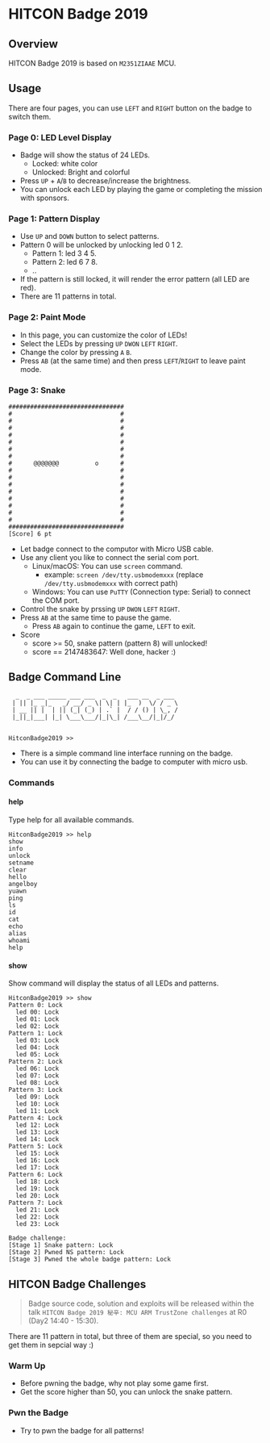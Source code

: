 # HITCON Badge 2019
## Overview
HITCON Badge 2019 is based on `M2351ZIAAE` MCU. 
## Usage
There are four pages, you can use `LEFT` and `RIGHT` button on the badge to switch them.
### Page 0: LED Level Display
* Badge will show the status of 24 LEDs.
    * Locked: white color
    * Unlocked: Bright and colorful
* Press `UP` + `A`/`B` to decrease/increase the brightness.
* You can unlock each LED by playing the game or completing the mission with sponsors.
### Page 1: Pattern Display
* Use `UP` and `DOWN` button to select patterns.
* Pattern 0 will be unlocked by unlocking led 0 1 2.
    * Pattern 1: led 3 4 5.
    * Pattern 2: led 6 7 8.
    * ..
* If the pattern is still locked, it will render the error pattern (all LED are red).
* There are 11 patterns in total.
### Page 2: Paint Mode
* In this page, you can customize the color of LEDs!
* Select the LEDs by pressing `UP` `DWON` `LEFT` `RIGHT`.
* Change the color by pressing `A` `B`.
* Press `AB` (at the same time) and then press `LEFT`/`RIGHT` to leave paint mode.
### Page 3: Snake
```
################################
#                              #
#                              #                                   
#                              #                                   
#                              #                                   
#                              #                                   
#                              #                                   
#                              #                                   
#      @@@@@@@          o      #                                   
#                              #                                   
#                              #                                   
#                              #                                   
#                              #                                   
#                              #
#                              #
#                              # 
#                              #
################################
[Score] 6 pt
```
* Let badge connect to the computor with Micro USB cable.
* Use any client you like to connect the serial com port.
    * Linux/macOS: You can use `screen` command.
        * example: `screen /dev/tty.usbmodemxxx` (replace `/dev/tty.usbmodemxxx` with correct path)
    * Windows: You can use `PuTTY` (Connection type: Serial) to connect the COM port.
* Control the snake by prssing `UP` `DWON` `LEFT` `RIGHT`.
* Press `AB` at the same time to pause the game.
    * Press `AB` again to continue the game, `LEFT` to exit.
* Score
    * score >= 50, snake pattern (pattern 8) will unlocked!
    * score == 2147483647: Well done, hacker :)
## Badge Command Line
```
  _  _ ___ _____ ___ ___  _  _   ___ __  _ ___
 | || |_ _|_   _/ __/ _ \| \| | |_  )  \/ / _ \
 | __ || |  | || (_| (_) | .` |  / / () | \_, /
 |_||_|___| |_| \___\___/|_|\_| /___\__/|_|/_/


HitconBadge2019 >>
```
* There is a simple command line interface running on the badge.
* You can use it by connecting the badge to computer with micro usb.
### Commands
#### help
Type help for all available commands.
```
HitconBadge2019 >> help
show
info
unlock
setname
clear
hello
angelboy
yuawn
ping
ls
id
cat
echo
alias
whoami
help
```
#### show
Show command will display the status of all LEDs and patterns.
```
HitconBadge2019 >> show
Pattern 0: Lock
  led 00: Lock
  led 01: Lock
  led 02: Lock
Pattern 1: Lock
  led 03: Lock
  led 04: Lock
  led 05: Lock
Pattern 2: Lock
  led 06: Lock
  led 07: Lock
  led 08: Lock
Pattern 3: Lock
  led 09: Lock
  led 10: Lock
  led 11: Lock
Pattern 4: Lock
  led 12: Lock
  led 13: Lock
  led 14: Lock
Pattern 5: Lock
  led 15: Lock
  led 16: Lock
  led 17: Lock
Pattern 6: Lock
  led 18: Lock
  led 19: Lock
  led 20: Lock
Pattern 7: Lock
  led 21: Lock
  led 22: Lock
  led 23: Lock

Badge challenge:
[Stage 1] Snake pattern: Lock
[Stage 2] Pwned NS pattern: Lock
[Stage 3] Pwned the whole badge pattern: Lock
```
## HITCON Badge Challenges
> Badge source code, solution and exploits will be released within the talk `HITCON Badge 2019 秘辛: MCU ARM TrustZone challenges` at R0 (Day2 14:40 - 15:30).

There are 11 pattern in total, but three of them are special, so you need to get them in sepcial way :)
### Warm Up
* Before pwning the badge, why not play some game first.
* Get the score higher than 50, you can unlock the snake pattern.
### Pwn the Badge
* Try to pwn the badge for all patterns!